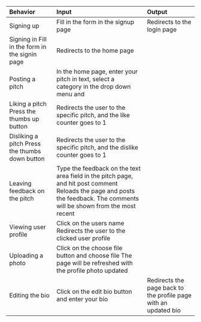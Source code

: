 |Behavior|Input|Output
|:-------|:----|:-----|	
|Signing up|	Fill in the form in the signup page|	Redirects to the login page|
|Signing in	Fill in the form in the signin page|	Redirects to the home page|
|Posting a pitch|	In the home page, enter your pitch in text, select a category in the drop down menu and ||hit Pitch It Button!|	Reloads the page with the pitch as the newest pitch|
|Liking a pitch	Press the thumbs up button|	Redirects the user to the specific pitch, and the like counter goes to 1|
|Disliking a pitch	Press the thumbs down button|	Redirects the user to the specific pitch, and the dislike counter goes to 1|
|Leaving feedback on the pitch|	Type the feedback on the text area field in the pitch page, and hit post comment	Reloads the page and posts the feedback. The comments will be shown from the most recent|
|Viewing user profile|	Click on the users name	Redirects the user to the clicked user profile|
|Uploading a photo|	Click on the choose file button and choose file	The page will be refreshed with the profile photo updated|
|Editing the bio|	Click on the edit bio button and enter your bio|	Redirects the page back to the profile page with an updated bio|